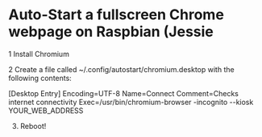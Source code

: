 # Auto-Start a fullscreen Chrome webpage on Raspbian (Jessie

1 Install Chromium

2 Create a file called ~/.config/autostart/chromium.desktop with the following contents:

[Desktop Entry]
Encoding=UTF-8
Name=Connect
Comment=Checks internet connectivity
Exec=/usr/bin/chromium-browser -incognito --kiosk YOUR_WEB_ADDRESS

3. Reboot!
